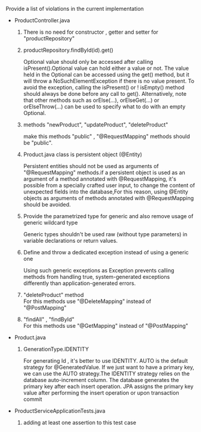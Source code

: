 Provide a list of violations in the current implementation

* ProductController.java

    1. There is no need for constructor , getter and setter for "productRepository"
        
    2. productRepository.findById(id).get()
    
       Optional value should only be accessed after calling isPresent().Optional value can hold either a value or not. The value held in the Optional can be accessed using the get() method, but it will throw a NoSuchElementException if there is no value present. To avoid the exception, calling the isPresent() or ! isEmpty() method should always be done before any call to get().
       Alternatively, note that other methods such as orElse(...), orElseGet(...) or orElseThrow(...) can be used to specify what to do with an empty Optional.
       
    3. methods "newProduct", "updateProduct", "deleteProduct" 
    
        make this methods "public" , "@RequestMapping" methods should be "public".
       
    4. Product.java class is persistent object (@Entity)
    
        Persistent entities should not be used as arguments of "@RequestMapping" methods.if a persistent object is used as an argument of a method annotated with @RequestMapping, it's possible from a specially crafted user input, to change the content of unexpected fields into the database,For this reason, using @Entity objects as arguments of methods annotated with @RequestMapping should be avoided.
        
    5. Provide the parametrized type for generic and also remove usage of generic wildcard type
        
        Generic types shouldn't be used raw (without type parameters) in variable declarations or return values.
        
    6. Define and throw a dedicated exception instead of using a generic one
       
       Using such generic exceptions as Exception prevents calling methods from handling true, system-generated exceptions differently than application-generated errors.
        
    7. "deleteProduct" method  
        For this methods use "@DeleteMapping" instead of "@PostMapping"    
     
    8. "findAll" , "findById"    
        For this methods use "@GetMapping" instead of "@PostMapping" 
     
       
      
* Product.java

    1. GenerationType.IDENTITY 
    
        For generating Id , it's better to use IDENTITY.
        AUTO is the default strategy for @GeneratedValue. If we just want to have a primary key, we can use the AUTO strategy.The IDENTITY strategy relies on the database auto-increment column. The database generates the primary key after each insert operation. JPA assigns the primary key value after performing the insert operation or upon transaction commit



* ProductServiceApplicationTests.java

    1. adding at least one assertion to this test case